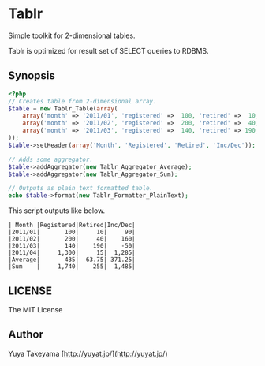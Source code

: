 Tablr
=====

Simple toolkit for 2-dimensional tables.

Tablr is optimized for result set of SELECT queries to RDBMS.

Synopsis
--------

```php
<?php
// Creates table from 2-dimensional array.
$table = new Tablr_Table(array(
    array('month' => '2011/01', 'registered' =>  100, 'retired' =>  10, 'inc_dec' =>   90),
    array('month' => '2011/02', 'registered' =>  200, 'retired' =>  40, 'inc_dec' =>  160),
    array('month' => '2011/03', 'registered' =>  140, 'retired' => 190, 'inc_dec' =>  -50),
));
$table->setHeader(array('Month', 'Registered', 'Retired', 'Inc/Dec'));

// Adds some aggregator.
$table->addAggregator(new Tablr_Aggregator_Average);
$table->addAggregator(new Tablr_Aggregator_Sum);

// Outputs as plain text formatted table.
echo $table->format(new Tablr_Formatter_PlainText);
```

This script outputs like below.

```
| Month |Registered|Retired|Inc/Dec|
|2011/01|       100|     10|     90|
|2011/02|       200|     40|    160|
|2011/03|       140|    190|    -50|
|2011/04|     1,300|     15|  1,285|
|Average|       435|  63.75| 371.25|
|Sum    |     1,740|    255|  1,485|
```

LICENSE
-------

The MIT License

Author
------

Yuya Takeyama [http://yuyat.jp/](http://yuyat.jp/)
